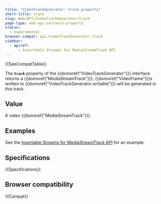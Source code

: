 ```yaml
---
title: "VideoTrackGenerator: track property"
short-title: track
slug: Web/API/VideoTrackGenerator/track
page-type: web-api-instance-property
status:
  - experimental
browser-compat: api.VideoTrackGenerator.track
sidebar:
  - apiref:
      - Insertable Streams for MediaStreamTrack API
---
```


{{SeeCompatTable}}

The **`track`** property of the {{domxref("VideoTrackGenerator")}} interface returns a {{domxref("MediaStreamTrack")}}. {{domxref("VideoFrame")}}s written to {{domxref("VideoTrackGenerator.writable")}} will be generated in this track.

## Value

A video {{domxref("MediaStreamTrack")}}.

## Examples

See the [Insertable Streams for MediaStreamTrack API](/en-US/docs/Web/API/Insertable_Streams_for_MediaStreamTrack_API#examples) for an example.

## Specifications

{{Specifications}}

## Browser compatibility

{{Compat}}
